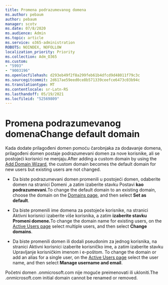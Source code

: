 ```yaml
---
title: Promena podrazumevanog domena
ms.author: pebaum
author: pebaum
manager: scotv
ms.date: 07/8/2020
ms.audience: Admin
ms.topic: article
ms.service: o365-administration
ROBOTS: NOINDEX, NOFOLLOW
localization_priority: Priority
ms.collection: Adm_O365
ms.custom:
- "5993"
- "9003196"
ms.openlocfilehash: d293eb49f2f8a299feb61b4dfcd9d48011f79c3c
ms.sourcegitcommit: 2d617ae59eed0ce8b571339ceefce6473c03b94c
ms.translationtype: MT
ms.contentlocale: sr-Latn-RS
ms.lasthandoff: 05/19/2021
ms.locfileid: "52569809"
---
```

# <a name="change-default-domain"></a><span data-ttu-id="2a38d-102">Promena podrazumevanog domena</span><span class="sxs-lookup"><span data-stu-id="2a38d-102">Change default domain</span></span>

<span data-ttu-id="2a38d-103">Kada dodate prilagođeni [](https://admin.microsoft.com/Adminportal#/Domains/Wizard)domen pomoću čarobnjaka za dodavanje domena, prilagođeni domen postaje podrazumevani domen za nove korisnike, ali se postojeći korisnici ne menjaju.</span><span class="sxs-lookup"><span data-stu-id="2a38d-103">After adding a custom domain by using the [Add Domain Wizard](https://admin.microsoft.com/Adminportal#/Domains/Wizard), the custom domain becomes the default domain for new users but existing users are not changed.</span></span>

- <span data-ttu-id="2a38d-104">Da biste podrazumevani domen promenili u postojeći domen, odaberite domen na stranici Domeni [,](https://admin.microsoft.com/Adminportal/Home#/Domains)a zatim izaberite stavku Postavi **kao podrazumevani.**</span><span class="sxs-lookup"><span data-stu-id="2a38d-104">To change the default domain to an existing domain, choose the domain on the [Domains page](https://admin.microsoft.com/Adminportal/Home#/Domains), and then select **Set as default**.</span></span>

- <span data-ttu-id="2a38d-105">Da biste promenili ime domena [](https://admin.microsoft.com/Adminportal/Home#/users) za postojeće korisnike, na stranici Aktivni korisnici izaberite više korisnika, a zatim **izaberite stavku Promeni domene.**</span><span class="sxs-lookup"><span data-stu-id="2a38d-105">To change the domain name for existing users, on the [Active Users page](https://admin.microsoft.com/Adminportal/Home#/users) select multiple users, and then select **Change domains**.</span></span>

- <span data-ttu-id="2a38d-106">Da biste promenili domen ili dodali pseudonim za jednog korisnika, na stranici Aktivni korisnici izaberite korisničko ime, a zatim izaberite stavku Upravljanje korisničkim imenom i [](https://admin.microsoft.com/Adminportal/Home#/users) e-poštom. </span><span class="sxs-lookup"><span data-stu-id="2a38d-106">To change the domain or add an alias for a single user, on the [Active Users page](https://admin.microsoft.com/Adminportal/Home#/users) select the user name, and then select  **Manage username and email**.</span></span>

<span data-ttu-id="2a38d-107">Početni domen .onmicrosoft.com nije moguće preimenovati ili ukloniti.</span><span class="sxs-lookup"><span data-stu-id="2a38d-107">The .onmicrosoft.com initial domain cannot be renamed or removed.</span></span>